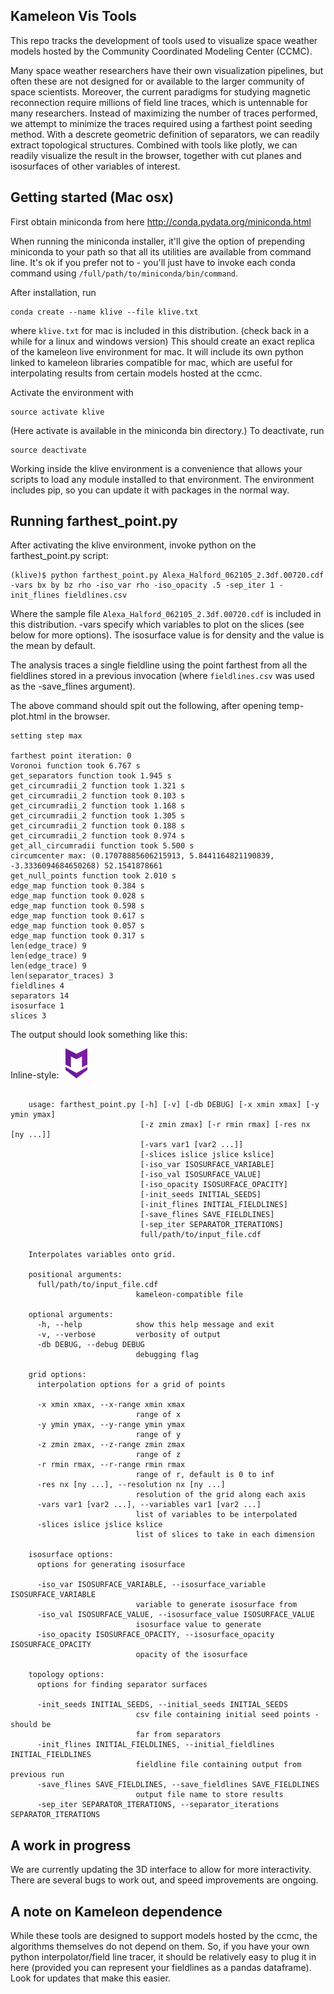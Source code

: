 
## Kameleon Vis Tools

This repo tracks the development of tools used to visualize space weather models hosted by the Community Coordinated Modeling Center (CCMC). 

Many space weather researchers have their own visualization pipelines, but often these are not designed for or available to the larger community of space scientists. Moreover, the current paradigms for studying magnetic reconnection require millions of field line traces, which is untennable for many researchers. Instead of maximizing the number of traces performed, we attempt to minimize the traces required using a farthest point seeding method. With a descrete geometric definition of separators, we can readily extract topological structures. Combined with tools like plotly, we can readily visualize the result in the browser, together with cut planes and isosurfaces of other variables of interest.

## Getting started (Mac osx)

First obtain miniconda from here http://conda.pydata.org/miniconda.html

When running the miniconda installer, it'll give the option of prepending miniconda to your path so that all its utilities are available from command line. It's ok if you prefer not to - you'll just have to invoke each conda command using  `/full/path/to/miniconda/bin/command`. 

After installation, run
```console
conda create --name klive --file klive.txt
```
where `klive.txt` for mac is included in this distribution. (check back in a while for a linux and windows version)
This should create an exact replica of the kameleon live environment for mac. It will include its own python linked to kameleon libraries compatible for mac, which are useful for interpolating results from certain models hosted at the ccmc.

Activate the environment with
```
source activate klive
```
(Here activate is available in the miniconda bin directory.) To deactivate, run 

```
source deactivate
```

Working inside the klive environment is a convenience that allows your scripts to load any module installed to that environment. The environment includes pip, so you can update it with packages in the normal way. 

## Running farthest_point.py

After activating the klive environment, invoke python on the farthest_point.py script:

```console
(klive)$ python farthest_point.py Alexa_Halford_062105_2.3df.00720.cdf -vars bx by bz rho -iso_var rho -iso_opacity .5 -sep_iter 1 -init_flines fieldlines.csv
```
Where the sample file `Alexa_Halford_062105_2.3df.00720.cdf` is included in this distribution. -vars specify which variables to plot on the slices (see below for more options). The isosurface value is for density and the value is the mean by default. 

The analysis traces a single fieldline using the point farthest from all the fieldlines stored in a previous invocation (where `fieldlines.csv` was used as the -save_flines argument).

The above command should spit out the following, after opening temp-plot.html in the browser.

```console
setting step max

farthest point iteration: 0
Voronoi function took 6.767 s
get_separators function took 1.945 s
get_circumradii_2 function took 1.321 s
get_circumradii_2 function took 0.103 s
get_circumradii_2 function took 1.168 s
get_circumradii_2 function took 1.305 s
get_circumradii_2 function took 0.188 s
get_circumradii_2 function took 0.974 s
get_all_circumradii function took 5.500 s
circumcenter max: (0.17078885606215913, 5.8441164821190839, -3.3336094684650268) 52.1541878661
get_null_points function took 2.010 s
edge_map function took 0.384 s
edge_map function took 0.028 s
edge_map function took 0.598 s
edge_map function took 0.617 s
edge_map function took 0.057 s
edge_map function took 0.317 s
len(edge_trace) 9
len(edge_trace) 9
len(edge_trace) 9
len(separator_traces) 3
fieldlines 4
separators 14
isosurface 1
slices 3
```

The output should look something like this:

Inline-style: 
![alt text](https://github.com/adam-p/markdown-here/raw/master/src/common/images/icon48.png "Logo Title Text 1")


```console

	usage: farthest_point.py [-h] [-v] [-db DEBUG] [-x xmin xmax] [-y ymin ymax]
	                         [-z zmin zmax] [-r rmin rmax] [-res nx [ny ...]]
	                         [-vars var1 [var2 ...]]
	                         [-slices islice jslice kslice]
	                         [-iso_var ISOSURFACE_VARIABLE]
	                         [-iso_val ISOSURFACE_VALUE]
	                         [-iso_opacity ISOSURFACE_OPACITY]
	                         [-init_seeds INITIAL_SEEDS]
	                         [-init_flines INITIAL_FIELDLINES]
	                         [-save_flines SAVE_FIELDLINES]
	                         [-sep_iter SEPARATOR_ITERATIONS]
	                         full/path/to/input_file.cdf

	Interpolates variables onto grid.

	positional arguments:
	  full/path/to/input_file.cdf
	                        kameleon-compatible file

	optional arguments:
	  -h, --help            show this help message and exit
	  -v, --verbose         verbosity of output
	  -db DEBUG, --debug DEBUG
	                        debugging flag

	grid options:
	  interpolation options for a grid of points

	  -x xmin xmax, --x-range xmin xmax
	                        range of x
	  -y ymin ymax, --y-range ymin ymax
	                        range of y
	  -z zmin zmax, --z-range zmin zmax
	                        range of z
	  -r rmin rmax, --r-range rmin rmax
	                        range of r, default is 0 to inf
	  -res nx [ny ...], --resolution nx [ny ...]
	                        resolution of the grid along each axis
	  -vars var1 [var2 ...], --variables var1 [var2 ...]
	                        list of variables to be interpolated
	  -slices islice jslice kslice
	                        list of slices to take in each dimension

	isosurface options:
	  options for generating isosurface

	  -iso_var ISOSURFACE_VARIABLE, --isosurface_variable ISOSURFACE_VARIABLE
	                        variable to generate isosurface from
	  -iso_val ISOSURFACE_VALUE, --isosurface_value ISOSURFACE_VALUE
	                        isosurface value to generate
	  -iso_opacity ISOSURFACE_OPACITY, --isosurface_opacity ISOSURFACE_OPACITY
	                        opacity of the isosurface

	topology options:
	  options for finding separator surfaces

	  -init_seeds INITIAL_SEEDS, --initial_seeds INITIAL_SEEDS
	                        csv file containing initial seed points - should be
	                        far from separators
	  -init_flines INITIAL_FIELDLINES, --initial_fieldlines INITIAL_FIELDLINES
	                        fieldline file containing output from previous run
	  -save_flines SAVE_FIELDLINES, --save_fieldlines SAVE_FIELDLINES
	                        output file name to store results
	  -sep_iter SEPARATOR_ITERATIONS, --separator_iterations SEPARATOR_ITERATIONS
```

## A work in progress

We are currently updating the 3D interface to allow for more interactivity. There are several bugs to work out, and speed improvements are ongoing.

## A note on Kameleon dependence

While these tools are designed to support models hosted by the ccmc, the algorithms themselves do not depend on them. So, if you have your own python interpolator/field line tracer, it should be relatively easy to plug it in here (provided you can represent your fieldlines as a pandas dataframe). Look for updates that make this easier.

